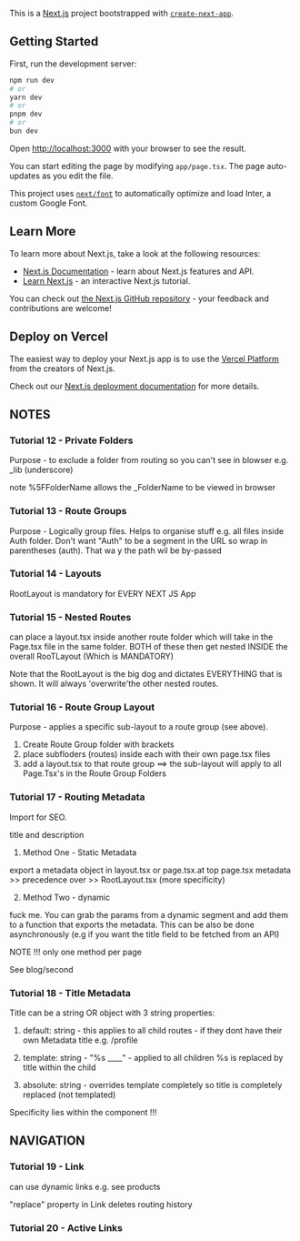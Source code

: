 This is a [Next.js](https://nextjs.org/) project bootstrapped with [`create-next-app`](https://github.com/vercel/next.js/tree/canary/packages/create-next-app).

## Getting Started

First, run the development server:

```bash
npm run dev
# or
yarn dev
# or
pnpm dev
# or
bun dev
```

Open [http://localhost:3000](http://localhost:3000) with your browser to see the result.

You can start editing the page by modifying `app/page.tsx`. The page auto-updates as you edit the file.

This project uses [`next/font`](https://nextjs.org/docs/basic-features/font-optimization) to automatically optimize and load Inter, a custom Google Font.

## Learn More

To learn more about Next.js, take a look at the following resources:

- [Next.js Documentation](https://nextjs.org/docs) - learn about Next.js features and API.
- [Learn Next.js](https://nextjs.org/learn) - an interactive Next.js tutorial.

You can check out [the Next.js GitHub repository](https://github.com/vercel/next.js/) - your feedback and contributions are welcome!

## Deploy on Vercel

The easiest way to deploy your Next.js app is to use the [Vercel Platform](https://vercel.com/new?utm_medium=default-template&filter=next.js&utm_source=create-next-app&utm_campaign=create-next-app-readme) from the creators of Next.js.

Check out our [Next.js deployment documentation](https://nextjs.org/docs/deployment) for more details.

## NOTES

### Tutorial 12 - Private Folders

Purpose - to exclude a folder from routing so you can't see in blowser e.g. \_lib (underscore)

note %5FFolderName allows the \_FolderName to be viewed in browser

### Tutorial 13 - Route Groups

Purpose - Logically group files. Helps to organise stuff e.g. all files inside Auth folder. Don't want "Auth" to be a segment in the URL so wrap in parentheses (auth). That wa y the path wil be by-passed

### Tutorial 14 - Layouts

RootLayout is mandatory for EVERY NEXT JS App

### Tutorial 15 - Nested Routes

can place a layout.tsx inside another route folder which will take in the Page.tsx file in the same folder. BOTH of these then get nested INSIDE the overall RooTLayout (Which is MANDATORY)

Note that the RootLayout is the big dog and dictates EVERYTHING that is shown. It will always 'overwrite'the other nested routes.

### Tutorial 16 - Route Group Layout

Purpose - applies a specific sub-layout to a route group (see above).

1. Create Route Group folder with brackets
2. place subfloders (routes) inside each with their own page.tsx files
3. add a layout.tsx to that route group
   ==> the sub-layout will apply to all Page.Tsx's in the Route Group Folders

### Tutorial 17 - Routing Metadata

Import for SEO.

title and description

1. Method One - Static Metadata

export a metadata object in layout.tsx or page.tsx.at top
page.tsx metadata >> precedence over >> RootLayout.tsx (more specificity)

2. Method Two - dynamic

fuck me. You can grab the params from a dynamic segment and add them to a function that exports the metadata.
This can be also be done asynchronously (e.g if you want the title field to be fetched from an API)

NOTE !!! only one method per page

See blog/second

### Tutorial 18 - Title Metadata

Title can be a string OR object with 3 string properties:

1. default: string - this applies to all child routes - if they dont have their own Metadata title e.g. /profile

2. template: string - "%s \_\_\_\_" - applied to all children %s is replaced by title within the child

3. absolute: string - overrides template completely so title is completely replaced (not templated)

Specificity lies within the component !!!

## NAVIGATION

### Tutorial 19 - Link

can use dynamic links e.g. see products

"replace" property in Link deletes routing history

### Tutorial 20 - Active Links
